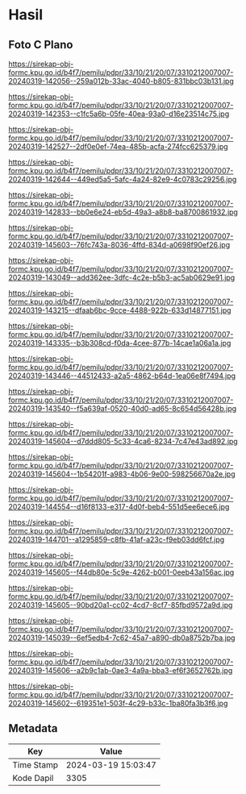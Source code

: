 # Hasil

## Foto C Plano

https://sirekap-obj-formc.kpu.go.id/b4f7/pemilu/pdpr/33/10/21/20/07/3310212007007-20240319-142056--259a012b-33ac-4040-b805-831bbc03b131.jpg

https://sirekap-obj-formc.kpu.go.id/b4f7/pemilu/pdpr/33/10/21/20/07/3310212007007-20240319-142353--c1fc5a6b-05fe-40ea-93a0-d16e23514c75.jpg

https://sirekap-obj-formc.kpu.go.id/b4f7/pemilu/pdpr/33/10/21/20/07/3310212007007-20240319-142527--2df0e0ef-74ea-485b-acfa-274fcc625379.jpg

https://sirekap-obj-formc.kpu.go.id/b4f7/pemilu/pdpr/33/10/21/20/07/3310212007007-20240319-142644--449ed5a5-5afc-4a24-82e9-4c0783c29256.jpg

https://sirekap-obj-formc.kpu.go.id/b4f7/pemilu/pdpr/33/10/21/20/07/3310212007007-20240319-142833--bb0e6e24-eb5d-49a3-a8b8-ba8700861932.jpg

https://sirekap-obj-formc.kpu.go.id/b4f7/pemilu/pdpr/33/10/21/20/07/3310212007007-20240319-145603--76fc743a-8036-4ffd-834d-a0698f90ef26.jpg

https://sirekap-obj-formc.kpu.go.id/b4f7/pemilu/pdpr/33/10/21/20/07/3310212007007-20240319-143049--add362ee-3dfc-4c2e-b5b3-ac5ab0629e91.jpg

https://sirekap-obj-formc.kpu.go.id/b4f7/pemilu/pdpr/33/10/21/20/07/3310212007007-20240319-143215--dfaab6bc-9cce-4488-922b-633d14877151.jpg

https://sirekap-obj-formc.kpu.go.id/b4f7/pemilu/pdpr/33/10/21/20/07/3310212007007-20240319-143335--b3b308cd-f0da-4cee-877b-14cae1a06a1a.jpg

https://sirekap-obj-formc.kpu.go.id/b4f7/pemilu/pdpr/33/10/21/20/07/3310212007007-20240319-143446--44512433-a2a5-4862-b64d-1ea06e8f7494.jpg

https://sirekap-obj-formc.kpu.go.id/b4f7/pemilu/pdpr/33/10/21/20/07/3310212007007-20240319-143540--f5a639af-0520-40d0-ad65-8c654d56428b.jpg

https://sirekap-obj-formc.kpu.go.id/b4f7/pemilu/pdpr/33/10/21/20/07/3310212007007-20240319-145604--d7ddd805-5c33-4ca6-8234-7c47e43ad892.jpg

https://sirekap-obj-formc.kpu.go.id/b4f7/pemilu/pdpr/33/10/21/20/07/3310212007007-20240319-145604--1b54201f-a983-4b06-9e00-598256670a2e.jpg

https://sirekap-obj-formc.kpu.go.id/b4f7/pemilu/pdpr/33/10/21/20/07/3310212007007-20240319-144554--d16f8133-e317-4d0f-beb4-551d5ee6ece6.jpg

https://sirekap-obj-formc.kpu.go.id/b4f7/pemilu/pdpr/33/10/21/20/07/3310212007007-20240319-144701--a1295859-c8fb-41af-a23c-f9eb03dd6fcf.jpg

https://sirekap-obj-formc.kpu.go.id/b4f7/pemilu/pdpr/33/10/21/20/07/3310212007007-20240319-145605--f44db80e-5c9e-4262-b001-0eeb43a156ac.jpg

https://sirekap-obj-formc.kpu.go.id/b4f7/pemilu/pdpr/33/10/21/20/07/3310212007007-20240319-145605--90bd20a1-cc02-4cd7-8cf7-85fbd9572a9d.jpg

https://sirekap-obj-formc.kpu.go.id/b4f7/pemilu/pdpr/33/10/21/20/07/3310212007007-20240319-145039--6ef5edb4-7c62-45a7-a890-db0a8752b7ba.jpg

https://sirekap-obj-formc.kpu.go.id/b4f7/pemilu/pdpr/33/10/21/20/07/3310212007007-20240319-145606--a2b9c1ab-0ae3-4a9a-bba3-ef6f3652762b.jpg

https://sirekap-obj-formc.kpu.go.id/b4f7/pemilu/pdpr/33/10/21/20/07/3310212007007-20240319-145602--619351e1-503f-4c29-b33c-1ba80fa3b3f6.jpg


## Metadata

| Key        | Value               |
| ---------- | ------------------- |
| Time Stamp | 2024-03-19 15:03:47 |
| Kode Dapil | 3305                |



